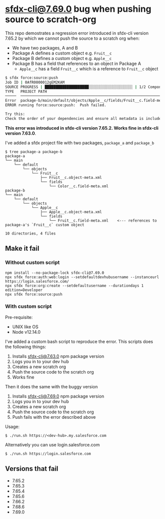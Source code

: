 # sfdx-cli@7.69.0 bug when pushing source to scratch-org

This repo demostrates a regression error introduced in sfdx-cli version 7.65.2 by which we cannot push the source to a scratch org when:

* We have two packages, A and B
* Package A defines a custom object e.g. `Fruit__c`
* Package B defines a custom object e.g. `Apple__c`
* Package B has a field that references to an object in Package A
  * `Apple__c` has a field `Fruit__c` which is a reference to `Fruit__c` object

```sh
$ sfdx force:source:push
Job ID | 0AfR0000012gEM2KAM
SOURCE PROGRESS | ████████████████████░░░░░░░░░░░░░░░░░░░░ | 1/2 Components
TYPE   PROJECT PATH                                                            PROBLEM
─────  ──────────────────────────────────────────────────────────────────────  ─────────────────────────────────────────────────────────────────────────────────
Error  package-b/main/default/objects/Apple__c/fields/Fruit__c.field-meta.xml  referenceTo value of 'Fruit__c' does not resolve to a valid sObject type (166:13)
ERROR running force:source:push:  Push failed.

Try this:
Check the order of your dependencies and ensure all metadata is included.
```

**This error was introduced in sfdx-cli version 7.65.2. Works fine in sfdx-cli version 7.63.0**.


I've added a sfdx project file with two packages, `package_a` and `package_b`

```
$ tree package-a package-b
package-a
└── main
    └── default
        └── objects
            └── Fruit__c
                ├── Fruit__c.object-meta.xml
                └── fields
                    └── Color__c.field-meta.xml
package-b
└── main
    └── default
        └── objects
            └── Apple__c
                ├── Apple__c.object-meta.xml
                └── fields
                    └── Fruit__c.field-meta.xml    <--- references to package-a's `Fruit__c` custom object

10 directories, 4 files
```

## Make it fail 

### Without custom script

```
npm install --no-package-lock sfdx-cli@7.69.0
npx sfdx force:auth:web:login --setdefaultdevhubusername --instanceurl https://login.salesforce.com/
npx sfdx force:org:create --setdefaultusername --durationdays 1 edition=Developer
npx sfdx force:source:push
```

### With custom script

Pre-requisite:
* UNIX like OS
* Node v12.14.0

I've added a custom bash script to reproduce the error. This scripts does the following things:

1. Installs sfdx-cli@7.63.0 npm package version
2. Logs you in to your dev hub
3. Creates a new scratch org
4. Push the source code to the scratch org
5. Works fine

Then it does the same with the buggy version 

1. Installs sfdx-cli@7.69.0 npm package version
2. Logs you in to your dev hub
3. Creates a new scratch org
4. Push the source code to the scratch org
5. Push fails with the error described above

Usage:

```
$ ./run.sh https://<dev-hub>.my.salesforce.com
```

Alternatively you can use login.salesforce.com

```
$ ./run.sh https://login.salesforce.com
```

## Versions that fail

* 7.65.2
* 7.65.3
* 7.65.4
* 7.65.6
* 7.66.2
* 7.68.6
* 7.69.0
